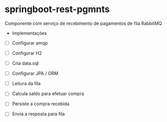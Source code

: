 # springboot-rest-pgmnts
Componente com serviço de recebimento de pagamentos de fila RabbitMQ

* Implementações
- [ ] Configurar amqp
- [ ] Configurar H2
- [ ] Cria data.sql
- [ ] Configurar JPA / ORM
- [ ] Leitura da fila
- [ ] Calcula saldo para efetuar compra
- [ ] Persiste a compra recebida
- [ ] Envia a resposta para fila
 

